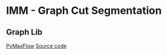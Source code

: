 # IMM - Graph Cut Segmentation

## Graph Lib 
[PyMaxFlow](https://pmneila.github.io/PyMaxflow/tutorial.html#a-first-example)
[Source code](https://github.com/pmneila/PyMaxflow/)